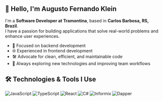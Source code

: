 ## 👋 Hello, I'm Augusto Fernando Klein

I'm a **Software Developer at Tramontina**, based in **Carlos Barbosa, RS, Brazil**.  
I have a passion for building applications that solve real-world problems and enhance user experiences.

- 💼 Focused on backend development
- 🌐 Experienced in frontend development
- 🛠️ Advocate for clean, efficient, and maintainable code
- 🎯 Always exploring new technologies and improving team workflows

## 🛠️ Technologies & Tools I Use

![JavaScript](https://img.shields.io/badge/-JavaScript-black?style=flat-square&logo=javascript)
![TypeScript](https://img.shields.io/badge/-TypeScript-007ACC?style=flat-square&logo=typescript)
![React](https://img.shields.io/badge/-React-black?style=flat-square&logo=react)
![C#](https://img.shields.io/badge/-C%23-239120?style=flat-square&logo=c-sharp)
![Informix](https://img.shields.io/badge/-Informix-blue?style=flat-square&logo=ibm)
![Dapper](https://img.shields.io/badge/-Dapper-blueviolet?style=flat-square)
